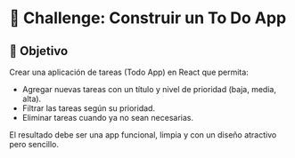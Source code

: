 # 📌 Challenge: Construir un To Do App

## 🎯 Objetivo

Crear una aplicación de tareas (Todo App) en React que permita:

- Agregar nuevas tareas con un título y nivel de prioridad (baja, media, alta).
- Filtrar las tareas según su prioridad.
- Eliminar tareas cuando ya no sean necesarias.

El resultado debe ser una app funcional, limpia y con un diseño atractivo pero sencillo.
